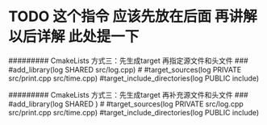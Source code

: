 
# TODO 这个指令 应该先放在后面 再讲解 以后详解 此处提一下
######### CmakeLists 方式三：先生成target 再指定源文件和头文件 ###
#add_library(log SHARED src/log.cpp) #
#target_sources(log PRIVATE  src/print.cpp src/time.cpp)
#target_include_directories(log PUBLIC include)

######### CmakeLists 方式三：先生成target 再补充源文件和头文件 ###
#add_library(log SHARED  ) #
#target_sources(log PRIVATE  src/log.cpp src/print.cpp src/time.cpp)
#target_include_directories(log PUBLIC include)